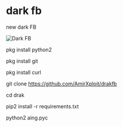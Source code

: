 # dark fb
new dark FB

<img alt="Dark FB" src="https://github.com/darkfb/terbaru/blob/master/2019-08-17%20(2).png"/>

pkg install python2

pkg install git

pkg install curl

git clone https://github.com/AmirXploit/drakfb

cd drak

pip2 install -r requirements.txt

python2 aing.pyc
